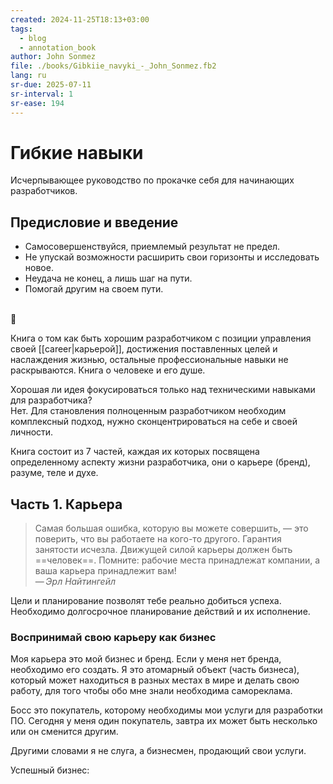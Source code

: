 ```yaml
---
created: 2024-11-25T18:13+03:00
tags:
  - blog
  - annotation_book
author: John Sonmez
file: ./books/Gibkiie_navyki_-_John_Sonmez.fb2
lang: ru
sr-due: 2025-07-11
sr-interval: 1
sr-ease: 194
---
```


# Гибкие навыки

Исчерпывающее руководство по прокачке себя для начинающих разработчиков.

## Предисловие и введение

- Самосовершенствуйся, приемлемый результат не предел.
- Не упускай возможности расширить свои горизонты и исследовать новое.
- Неудача не конец, а лишь шаг на пути.
- Помогай другим на своем пути.
<br class="f">
🙂

Книга о том как быть хорошим разработчиком с позиции управления своей
[[career|карьерой]], достижения поставленных целей и наслаждения жизнью,
остальные профессиональные навыки не раскрываются. Книга о человеке и его душе.

Хорошая ли идея фокусироваться только над техническими навыками для
разработчика?
<br class="f">
Нет. Для становления полноценным разработчиком необходим комплексный подход,
нужно сконцентрироваться на себе и своей личности.

Книга состоит из 7 частей, каждая их которых посвящена определенному аспекту
жизни разработчика, они о карьере (бренд), разуме, теле и духе.

## Часть 1. Карьера

> Самая большая ошибка, которую вы можете совершить, — это поверить, что вы
> работаете на кого-то другого. Гарантия занятости исчезла. Движущей силой
> карьеры должен быть ==человек==. Помните: рабочие места принадлежат компании, а
> ваша карьера принадлежит вам!\
> — <cite>Эрл Найтингейл</cite>

Цели и планирование позволят тебе реально добиться успеха. Необходимо
долгосрочное планирование действий и их исполнение.

### Воспринимай свою карьеру как бизнес

Моя карьера это мой бизнес и бренд. Если у меня нет бренда, необходимо его
создать. Я это атомарный объект (часть бизнеса), который может находиться в
разных местах в мире и делать свою работу, для того чтобы обо мне знали
необходима самореклама.

Босс это покупатель, которому необходимы мои услуги для разработки ПО. Сегодня у
меня один покупатель, завтра их может быть несколько или он сменится другим.

Другими словами я не слуга, а бизнесмен, продающий свои услуги.

Успешный бизнес:
